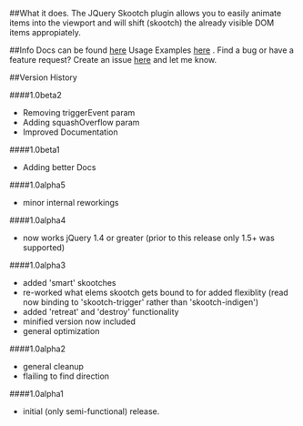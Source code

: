 ##What it does.
The JQuery Skootch plugin allows you to easily animate items into the viewport and will shift (skootch) the already visible DOM items appropiately.  

##Info
Docs can be found [here](http://technicolorenvy.github.com/jquery-skootch/)
Usage Examples [here](http://technicolorenvy.github.com/jquery-skootch/examples/index.html) .
Find a bug or have a feature request? Create an issue [here](https://github.com/technicolorenvy/jquery-skootch/issues) and let me know.

##Version History

####1.0beta2
- Removing triggerEvent param
- Adding squashOverflow param
- Improved Documentation

####1.0beta1
- Adding better Docs

####1.0alpha5
- minor internal reworkings

####1.0alpha4
- now works jQuery 1.4 or greater (prior to this release only 1.5+ was supported)

####1.0alpha3
- added 'smart' skootches
- re-worked what elems skootch gets bound to for added flexiblity (read now binding to 'skootch-trigger' rather than 'skootch-indigen')
- added 'retreat' and 'destroy' functionality
- minified version now included
- general optimization

####1.0alpha2
- general cleanup
- flailing to find direction

####1.0alpha1
- initial (only semi-functional) release.